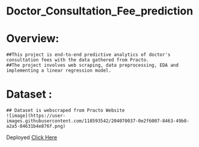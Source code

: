 # Doctor_Consultation_Fee_prediction
# Overview:
    ##This project is end-to-end predictive analytics of doctor's consultation fees with the data gathered from Practo.
    ##The project involves web scraping, data preprocessing, EDA and implementing a linear regression model.
# Dataset : 
    ## Dataset is webscraped from Practo Website 
    ![image](https://user-images.githubusercontent.com/118593542/204070037-0e2f6007-8463-49b0-a2a5-84631b4e876f.png)

Deployed 
[Click Here](https://doctor-fee-predictor.herokuapp.com/)
